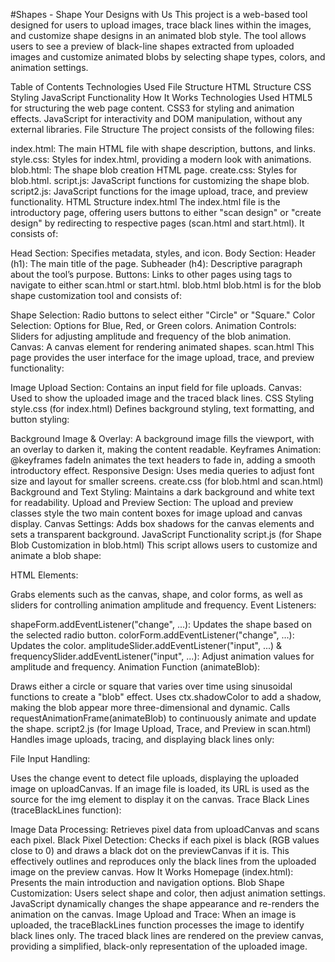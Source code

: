 #Shapes - Shape Your Designs with Us
This project is a web-based tool designed for users to upload images, trace black lines within the images, and customize shape designs in an animated blob style. The tool allows users to see a preview of black-line shapes extracted from uploaded images and customize animated blobs by selecting shape types, colors, and animation settings.

Table of Contents
Technologies Used
File Structure
HTML Structure
CSS Styling
JavaScript Functionality
How It Works
Technologies Used
HTML5 for structuring the web page content.
CSS3 for styling and animation effects.
JavaScript for interactivity and DOM manipulation, without any external libraries.
File Structure
The project consists of the following files:

index.html: The main HTML file with shape description, buttons, and links.
style.css: Styles for index.html, providing a modern look with animations.
blob.html: The shape blob creation HTML page.
create.css: Styles for blob.html.
script.js: JavaScript functions for customizing the shape blob.
script2.js: JavaScript functions for the image upload, trace, and preview functionality.
HTML Structure
index.html
The index.html file is the introductory page, offering users buttons to either "scan design" or "create design" by redirecting to respective pages (scan.html and start.html). It consists of:

Head Section: Specifies metadata, styles, and icon.
Body Section:
Header (h1): The main title of the page.
Subheader (h4): Descriptive paragraph about the tool’s purpose.
Buttons: Links to other pages using <a> tags to navigate to either scan.html or start.html.
blob.html
blob.html is for the blob shape customization tool and consists of:

Shape Selection: Radio buttons to select either "Circle" or "Square."
Color Selection: Options for Blue, Red, or Green colors.
Animation Controls: Sliders for adjusting amplitude and frequency of the blob animation.
Canvas: A canvas element for rendering animated shapes.
scan.html
This page provides the user interface for the image upload, trace, and preview functionality:

Image Upload Section: Contains an input field for file uploads.
Canvas: Used to show the uploaded image and the traced black lines.
CSS Styling
style.css (for index.html)
Defines background styling, text formatting, and button styling:

Background Image & Overlay: A background image fills the viewport, with an overlay to darken it, making the content readable.
Keyframes Animation: @keyframes fadeIn animates the text headers to fade in, adding a smooth introductory effect.
Responsive Design: Uses media queries to adjust font size and layout for smaller screens.
create.css (for blob.html and scan.html)
Background and Text Styling: Maintains a dark background and white text for readability.
Upload and Preview Section: The upload and preview classes style the two main content boxes for image upload and canvas display.
Canvas Settings: Adds box shadows for the canvas elements and sets a transparent background.
JavaScript Functionality
script.js (for Shape Blob Customization in blob.html)
This script allows users to customize and animate a blob shape:

HTML Elements:

Grabs elements such as the canvas, shape, and color forms, as well as sliders for controlling animation amplitude and frequency.
Event Listeners:

shapeForm.addEventListener("change", ...): Updates the shape based on the selected radio button.
colorForm.addEventListener("change", ...): Updates the color.
amplitudeSlider.addEventListener("input", ...) & frequencySlider.addEventListener("input", ...): Adjust animation values for amplitude and frequency.
Animation Function (animateBlob):

Draws either a circle or square that varies over time using sinusoidal functions to create a "blob" effect.
Uses ctx.shadowColor to add a shadow, making the blob appear more three-dimensional and dynamic.
Calls requestAnimationFrame(animateBlob) to continuously animate and update the shape.
script2.js (for Image Upload, Trace, and Preview in scan.html)
Handles image uploads, tracing, and displaying black lines only:

File Input Handling:

Uses the change event to detect file uploads, displaying the uploaded image on uploadCanvas.
If an image file is loaded, its URL is used as the source for the img element to display it on the canvas.
Trace Black Lines (traceBlackLines function):

Image Data Processing: Retrieves pixel data from uploadCanvas and scans each pixel.
Black Pixel Detection: Checks if each pixel is black (RGB values close to 0) and draws a black dot on the previewCanvas if it is.
This effectively outlines and reproduces only the black lines from the uploaded image on the preview canvas.
How It Works
Homepage (index.html): Presents the main introduction and navigation options.
Blob Shape Customization:
Users select shape and color, then adjust animation settings.
JavaScript dynamically changes the shape appearance and re-renders the animation on the canvas.
Image Upload and Trace:
When an image is uploaded, the traceBlackLines function processes the image to identify black lines only.
The traced black lines are rendered on the preview canvas, providing a simplified, black-only representation of the uploaded image.
